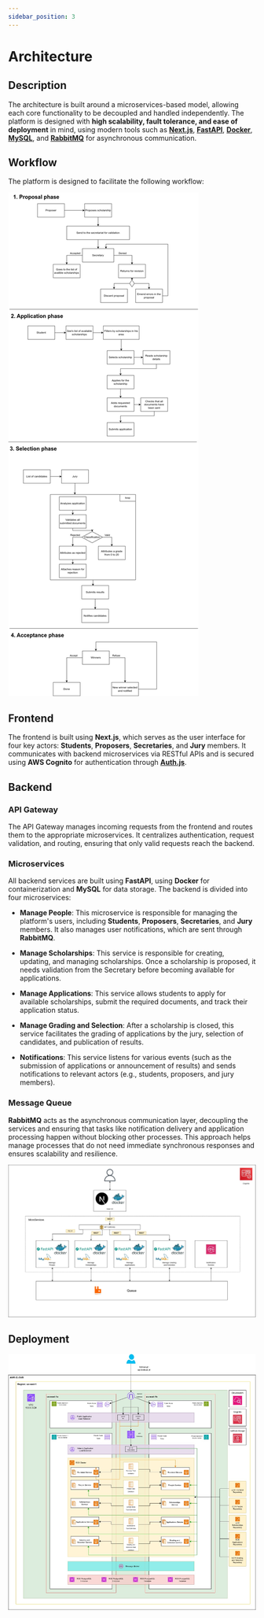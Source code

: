 ```yaml
---
sidebar_position: 3
---
```


# Architecture

## Description

The architecture is built around a microservices-based model, allowing each core functionality to be decoupled and handled independently. The platform is designed with **high scalability, fault tolerance, and ease of deployment** in mind, using modern tools such as **[Next.js](https://nextjs.org/)**, **[FastAPI](https://fastapi.tiangolo.com/)**, **[Docker](https://www.docker.com/)**, **[MySQL](https://www.mysql.com/)**, and **[RabbitMQ](https://www.rabbitmq.com/)** for asynchronous communication.

## Workflow

The platform is designed to facilitate the following workflow:

![Workflow Diagram](./../static/img/Workflow.jpg)

## Frontend

The frontend is built using **Next.js**, which serves as the user interface for four key actors: **Students**, **Proposers**, **Secretaries**, and **Jury** members. It communicates with backend microservices via RESTful APIs and is secured using **AWS Cognito** for authentication through **[Auth.js](https://authjs.dev/)**.

## Backend

### API Gateway

The API Gateway manages incoming requests from the frontend and routes them to the appropriate microservices. It centralizes authentication, request validation, and routing, ensuring that only valid requests reach the backend.

### Microservices

All backend services are built using **FastAPI**, using **Docker** for containerization and **MySQL** for data storage. The backend is divided into four microservices:

- **Manage People**: This microservice is responsible for managing the platform's users, including **Students**, **Proposers**, **Secretaries**, and **Jury** members. It also manages user notifications, which are sent through **RabbitMQ**.

- **Manage Scholarships**: This service is responsible for creating, updating, and managing scholarships. Once a scholarship is proposed, it needs validation from the Secretary before becoming available for applications.

- **Manage Applications**: This service allows students to apply for available scholarships, submit the required documents, and track their application status.

- **Manage Grading and Selection**: After a scholarship is closed, this service facilitates the grading of applications by the jury, selection of candidates, and publication of results.

- **Notifications**: This service listens for various events (such as the submission of applications or announcement of results) and sends notifications to relevant actors (e.g., students, proposers, and jury members).

### Message Queue

**RabbitMQ** acts as the asynchronous communication layer, decoupling the services and ensuring that tasks like notification delivery and application processing happen without blocking other processes. This approach helps manage processes that do not need immediate synchronous responses and ensures scalability and resilience.

![Architecture Diagram](./../static/img/Architecture.jpg)

## Deployment

![AWS Deployment Diagram](./../static/img/AWS-Architecture.jpg)